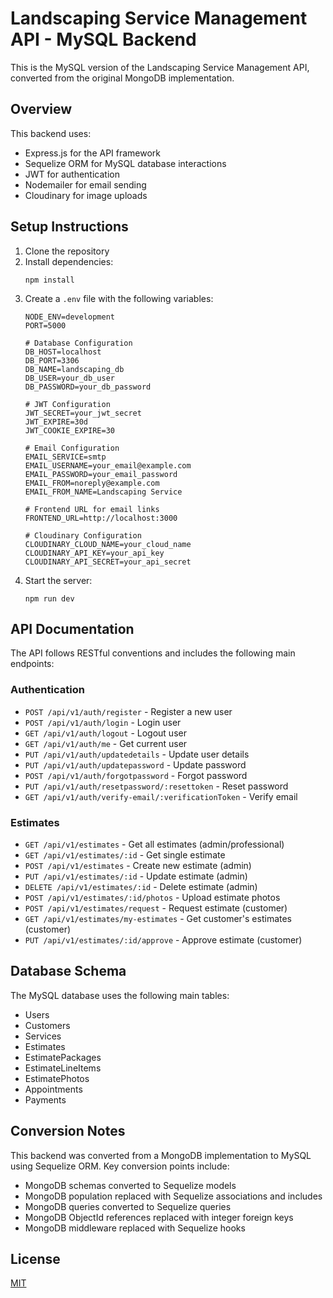 # Landscaping Service Management API - MySQL Backend

This is the MySQL version of the Landscaping Service Management API, converted from the original MongoDB implementation.

## Overview

This backend uses:
- Express.js for the API framework
- Sequelize ORM for MySQL database interactions
- JWT for authentication
- Nodemailer for email sending
- Cloudinary for image uploads

## Setup Instructions

1. Clone the repository
2. Install dependencies:
   ```
   npm install
   ```
3. Create a `.env` file with the following variables:
   ```
   NODE_ENV=development
   PORT=5000
   
   # Database Configuration
   DB_HOST=localhost
   DB_PORT=3306
   DB_NAME=landscaping_db
   DB_USER=your_db_user
   DB_PASSWORD=your_db_password
   
   # JWT Configuration
   JWT_SECRET=your_jwt_secret
   JWT_EXPIRE=30d
   JWT_COOKIE_EXPIRE=30
   
   # Email Configuration
   EMAIL_SERVICE=smtp
   EMAIL_USERNAME=your_email@example.com
   EMAIL_PASSWORD=your_email_password
   EMAIL_FROM=noreply@example.com
   EMAIL_FROM_NAME=Landscaping Service
   
   # Frontend URL for email links
   FRONTEND_URL=http://localhost:3000
   
   # Cloudinary Configuration
   CLOUDINARY_CLOUD_NAME=your_cloud_name
   CLOUDINARY_API_KEY=your_api_key
   CLOUDINARY_API_SECRET=your_api_secret
   ```
4. Start the server:
   ```
   npm run dev
   ```

## API Documentation

The API follows RESTful conventions and includes the following main endpoints:

### Authentication
- `POST /api/v1/auth/register` - Register a new user
- `POST /api/v1/auth/login` - Login user
- `GET /api/v1/auth/logout` - Logout user
- `GET /api/v1/auth/me` - Get current user
- `PUT /api/v1/auth/updatedetails` - Update user details
- `PUT /api/v1/auth/updatepassword` - Update password
- `POST /api/v1/auth/forgotpassword` - Forgot password
- `PUT /api/v1/auth/resetpassword/:resettoken` - Reset password
- `GET /api/v1/auth/verify-email/:verificationToken` - Verify email

### Estimates
- `GET /api/v1/estimates` - Get all estimates (admin/professional)
- `GET /api/v1/estimates/:id` - Get single estimate
- `POST /api/v1/estimates` - Create new estimate (admin)
- `PUT /api/v1/estimates/:id` - Update estimate (admin)
- `DELETE /api/v1/estimates/:id` - Delete estimate (admin)
- `POST /api/v1/estimates/:id/photos` - Upload estimate photos
- `POST /api/v1/estimates/request` - Request estimate (customer)
- `GET /api/v1/estimates/my-estimates` - Get customer's estimates (customer)
- `PUT /api/v1/estimates/:id/approve` - Approve estimate (customer)

## Database Schema

The MySQL database uses the following main tables:
- Users
- Customers
- Services
- Estimates
- EstimatePackages
- EstimateLineItems
- EstimatePhotos
- Appointments
- Payments

## Conversion Notes

This backend was converted from a MongoDB implementation to MySQL using Sequelize ORM. Key conversion points include:
- MongoDB schemas converted to Sequelize models
- MongoDB population replaced with Sequelize associations and includes
- MongoDB queries converted to Sequelize queries
- MongoDB ObjectId references replaced with integer foreign keys
- MongoDB middleware replaced with Sequelize hooks

## License

[MIT](LICENSE)
